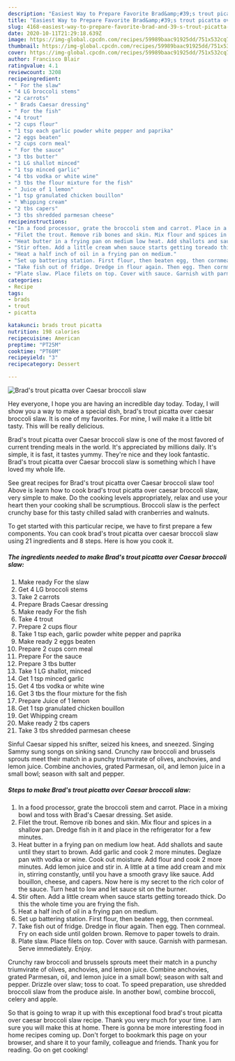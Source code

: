 ```yaml
---
description: "Easiest Way to Prepare Favorite Brad&amp;#39;s trout picatta over Caesar broccoli slaw"
title: "Easiest Way to Prepare Favorite Brad&amp;#39;s trout picatta over Caesar broccoli slaw"
slug: 4168-easiest-way-to-prepare-favorite-brad-and-39-s-trout-picatta-over-caesar-broccoli-slaw
date: 2020-10-11T21:29:18.639Z
image: https://img-global.cpcdn.com/recipes/59989baac91925dd/751x532cq70/brads-trout-picatta-over-caesar-broccoli-slaw-recipe-main-photo.jpg
thumbnail: https://img-global.cpcdn.com/recipes/59989baac91925dd/751x532cq70/brads-trout-picatta-over-caesar-broccoli-slaw-recipe-main-photo.jpg
cover: https://img-global.cpcdn.com/recipes/59989baac91925dd/751x532cq70/brads-trout-picatta-over-caesar-broccoli-slaw-recipe-main-photo.jpg
author: Francisco Blair
ratingvalue: 4.1
reviewcount: 3208
recipeingredient:
- " For the slaw"
- "4 LG broccoli stems"
- "2 carrots"
- " Brads Caesar dressing"
- " For the fish"
- "4 trout"
- "2 cups flour"
- "1 tsp each garlic powder white pepper and paprika"
- "2 eggs beaten"
- "2 cups corn meal"
- " For the sauce"
- "3 tbs butter"
- "1 LG shallot minced"
- "1 tsp minced garlic"
- "4 tbs vodka or white wine"
- "3 tbs the flour mixture for the fish"
- " Juice of 1 lemon"
- "1 tsp granulated chicken bouillon"
- " Whipping cream"
- "2 tbs capers"
- "3 tbs shredded parmesan cheese"
recipeinstructions:
- "In a food processor, grate the broccoli stem and carrot. Place in a mixing bowl and toss with Brad&#39;s Caesar dressing. Set aside."
- "Filet the trout. Remove rib bones and skin. Mix flour and spices in a shallow pan. Dredge fish in it and place in the refrigerator for a few minutes."
- "Heat butter in a frying pan on medium low heat. Add shallots and saute until they start to brown. Add garlic and cook 2 more minutes. Deglaze pan with vodka or wine. Cook out moisture. Add flour and cook 2 more minutes. Add lemon juice and stir in. A little at a time add cream and mix in, stirring constantly, until you have a smooth gravy like sauce. Add bouillon, cheese, and capers. Now here is my secret to the rich color of the sauce. Turn heat to low and let sauce sit on the burner."
- "Stir often. Add a little cream when sauce starts getting toreado thick. Do this the whole time you are frying the fish."
- "Heat a half inch of oil in a frying pan on medium."
- "Set up battering station. First flour, then beaten egg, then cornmeal."
- "Take fish out of fridge. Dredge in flour again. Then egg. Then cornmeal. Fry on each side until golden brown. Remove to paper towels to drain."
- "Plate slaw. Place filets on top. Cover with sauce. Garnish with parmesan. Serve immediately. Enjoy."
categories:
- Recipe
tags:
- brads
- trout
- picatta

katakunci: brads trout picatta 
nutrition: 198 calories
recipecuisine: American
preptime: "PT25M"
cooktime: "PT60M"
recipeyield: "3"
recipecategory: Dessert

---
```



![Brad&#39;s trout picatta over Caesar broccoli slaw](https://img-global.cpcdn.com/recipes/59989baac91925dd/751x532cq70/brads-trout-picatta-over-caesar-broccoli-slaw-recipe-main-photo.jpg)

Hey everyone, I hope you are having an incredible day today. Today, I will show you a way to make a special dish, brad&#39;s trout picatta over caesar broccoli slaw. It is one of my favorites. For mine, I will make it a little bit tasty. This will be really delicious.

Brad&#39;s trout picatta over Caesar broccoli slaw is one of the most favored of current trending meals in the world. It's appreciated by millions daily. It's simple, it is fast, it tastes yummy. They're nice and they look fantastic. Brad&#39;s trout picatta over Caesar broccoli slaw is something which I have loved my whole life.

See great recipes for Brad&#39;s trout picatta over Caesar broccoli slaw too! Above is learn how to cook brad&#39;s trout picatta over caesar broccoli slaw, very simple to make. Do the cooking levels appropriately, relax and use your heart then your cooking shall be scrumptious. Broccoli slaw is the perfect crunchy base for this tasty chilled salad with cranberries and walnuts.


To get started with this particular recipe, we have to first prepare a few components. You can cook brad&#39;s trout picatta over caesar broccoli slaw using 21 ingredients and 8 steps. Here is how you cook it.

<!--inarticleads1-->

##### The ingredients needed to make Brad&#39;s trout picatta over Caesar broccoli slaw:

1. Make ready  For the slaw
1. Get 4 LG broccoli stems
1. Take 2 carrots
1. Prepare  Brads Caesar dressing
1. Make ready  For the fish
1. Take 4 trout
1. Prepare 2 cups flour
1. Take 1 tsp each, garlic powder white pepper and paprika
1. Make ready 2 eggs beaten
1. Prepare 2 cups corn meal
1. Prepare  For the sauce
1. Prepare 3 tbs butter
1. Take 1 LG shallot, minced
1. Get 1 tsp minced garlic
1. Get 4 tbs vodka or white wine
1. Get 3 tbs the flour mixture for the fish
1. Prepare  Juice of 1 lemon
1. Get 1 tsp granulated chicken bouillon
1. Get  Whipping cream
1. Make ready 2 tbs capers
1. Take 3 tbs shredded parmesan cheese


Sinful Caesar sipped his snifter, seized his knees, and sneezed. Singing Sammy sung songs on sinking sand. Crunchy raw broccoli and brussels sprouts meet their match in a punchy triumvirate of olives, anchovies, and lemon juice. Combine anchovies, grated Parmesan, oil, and lemon juice in a small bowl; season with salt and pepper. 

<!--inarticleads2-->

##### Steps to make Brad&#39;s trout picatta over Caesar broccoli slaw:

1. In a food processor, grate the broccoli stem and carrot. Place in a mixing bowl and toss with Brad&#39;s Caesar dressing. Set aside.
1. Filet the trout. Remove rib bones and skin. Mix flour and spices in a shallow pan. Dredge fish in it and place in the refrigerator for a few minutes.
1. Heat butter in a frying pan on medium low heat. Add shallots and saute until they start to brown. Add garlic and cook 2 more minutes. Deglaze pan with vodka or wine. Cook out moisture. Add flour and cook 2 more minutes. Add lemon juice and stir in. A little at a time add cream and mix in, stirring constantly, until you have a smooth gravy like sauce. Add bouillon, cheese, and capers. Now here is my secret to the rich color of the sauce. Turn heat to low and let sauce sit on the burner.
1. Stir often. Add a little cream when sauce starts getting toreado thick. Do this the whole time you are frying the fish.
1. Heat a half inch of oil in a frying pan on medium.
1. Set up battering station. First flour, then beaten egg, then cornmeal.
1. Take fish out of fridge. Dredge in flour again. Then egg. Then cornmeal. Fry on each side until golden brown. Remove to paper towels to drain.
1. Plate slaw. Place filets on top. Cover with sauce. Garnish with parmesan. Serve immediately. Enjoy.


Crunchy raw broccoli and brussels sprouts meet their match in a punchy triumvirate of olives, anchovies, and lemon juice. Combine anchovies, grated Parmesan, oil, and lemon juice in a small bowl; season with salt and pepper. Drizzle over slaw; toss to coat. To speed preparation, use shredded broccoli slaw from the produce aisle. In another bowl, combine broccoli, celery and apple. 

So that is going to wrap it up with this exceptional food brad&#39;s trout picatta over caesar broccoli slaw recipe. Thank you very much for your time. I am sure you will make this at home. There is gonna be more interesting food in home recipes coming up. Don't forget to bookmark this page on your browser, and share it to your family, colleague and friends. Thank you for reading. Go on get cooking!
